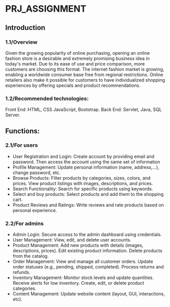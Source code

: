 # PRJ_ASSIGNMENT
## Introduction
### 1.1/Overview
Given the growing popularity of online purchasing, opening an online fashion store is a desirable and extremely promising business idea in today's market. Due to its ease of use and price comparison, more customers are choosing this format. The internet fashion market is growing, enabling a worldwide consumer base free from regional restrictions. Online retailers also make it possible for customers to have individualized shopping experiences by offering specials and product recommendations. 

### 1.2/Recommended technologies:
Front End :HTML, CSS JavaScript, Bootstrap.
Back End: Servlet, Java, SQL Server.

## Functions:
### 2.1/For users
- User Registration and Login: Create account by providing email and password. Then access the account using the same set of information
- Profile Management: Update personal information (name, address,...), change password, etc.
- Browse Products: Filter products by categories, sizes, colors, and prices. View product listings with images, descriptions, and prices. 
- Search Functionality: Search for specific products using keywords.
- Select and buy products: Select products and add them to the shopping cart.
- Product Reviews and Ratings: Write reviews and rate products based on personal experience.

### 2.2/For admins
- Admin Login: Secure access to the admin dashboard using credentials.
- User Management: View, edit, and delete user accounts.
- Product Management: Add new products with details (images, descriptions, prices). Edit existing product information. Delete products from the catalog.
- Order Management: View and manage all customer orders. Update order statuses (e.g., pending, shipped, completed). Process returns and refunds.
- Inventory Management: Monitor stock levels and update quantities. Receive alerts for low inventory. Create, edit, or delete product categories.
- Content Management: Update website content (layout, GUI, interactions, etc).
  



  


